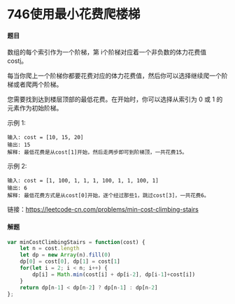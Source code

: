 # 746使用最小花费爬楼梯

#### 题目

数组的每个索引作为一个阶梯，第 i个阶梯对应着一个非负数的体力花费值 cost[i](索引从0开始)。

每当你爬上一个阶梯你都要花费对应的体力花费值，然后你可以选择继续爬一个阶梯或者爬两个阶梯。

您需要找到达到楼层顶部的最低花费。在开始时，你可以选择从索引为 0 或 1 的元素作为初始阶梯。

示例 1:

```
输入: cost = [10, 15, 20]
输出: 15
解释: 最低花费是从cost[1]开始，然后走两步即可到阶梯顶，一共花费15。
```


 示例 2:

```
输入: cost = [1, 100, 1, 1, 1, 100, 1, 1, 100, 1]
输出: 6
解释: 最低花费方式是从cost[0]开始，逐个经过那些1，跳过cost[3]，一共花费6。
```

链接：https://leetcode-cn.com/problems/min-cost-climbing-stairs



#### 解题

```js
var minCostClimbingStairs = function(cost) {
    let n = cost.length
    let dp = new Array(n).fill(0)
    dp[0] = cost[0], dp[1] = cost[1]
    for(let i = 2; i < n; i++) {
        dp[i] = Math.min(cost[i] + dp[i-2], dp[i-1]+cost[i])
    }
    return dp[n-1] < dp[n-2] ? dp[n-1] : dp[n-2]
};
```

